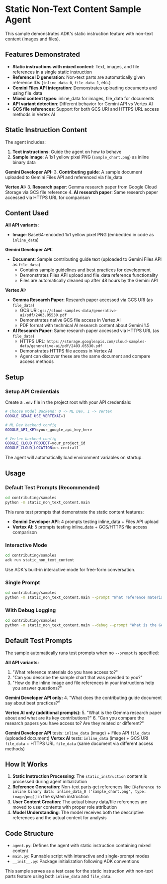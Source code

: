 # Static Non-Text Content Sample Agent

This sample demonstrates ADK's static instruction feature with non-text content (images and files).

## Features Demonstrated

- **Static instructions with mixed content**: Text, images, and file references in a single static instruction
- **Reference ID generation**: Non-text parts are automatically given reference IDs (`inline_data_0`, `file_data_1`, etc.)
- **Gemini Files API integration**: Demonstrates uploading documents and using file_data
- **Mixed content types**: inline_data for images, file_data for documents
- **API variant detection**: Different behavior for Gemini API vs Vertex AI
- **GCS file references**: Support for both GCS URI and HTTPS URL access methods in Vertex AI

## Static Instruction Content

The agent includes:

1. **Text instructions**: Guide the agent on how to behave
2. **Sample image**: A 1x1 yellow pixel PNG (`sample_chart.png`) as inline binary data

**Gemini Developer API:**
3. **Contributing guide**: A sample document uploaded to Gemini Files API and referenced via file_data

**Vertex AI:**
3. **Research paper**: Gemma research paper from Google Cloud Storage via GCS file reference
4. **AI research paper**: Same research paper accessed via HTTPS URL for comparison

## Content Used

**All API variants:**
- **Image**: Base64-encoded 1x1 yellow pixel PNG (embedded in code as `inline_data`)

**Gemini Developer API:**
- **Document**: Sample contributing guide text (uploaded to Gemini Files API as `file_data`)
  - Contains sample guidelines and best practices for development
  - Demonstrates Files API upload and file_data reference functionality
  - Files are automatically cleaned up after 48 hours by the Gemini API

**Vertex AI:**
- **Gemma Research Paper**: Research paper accessed via GCS URI (as `file_data`)
  - GCS URI: `gs://cloud-samples-data/generative-ai/pdf/2403.05530.pdf`
  - Demonstrates native GCS file access in Vertex AI
  - PDF format with technical AI research content about Gemini 1.5
- **AI Research Paper**: Same research paper accessed via HTTPS URL (as `file_data`)
  - HTTPS URL: `https://storage.googleapis.com/cloud-samples-data/generative-ai/pdf/2403.05530.pdf`
  - Demonstrates HTTPS file access in Vertex AI
  - Agent can discover these are the same document and compare access methods

## Setup

### Setup API Credentials

Create a `.env` file in the project root with your API credentials:

```bash
# Choose Model Backend: 0 -> ML Dev, 1 -> Vertex
GOOGLE_GENAI_USE_VERTEXAI=1

# ML Dev backend config
GOOGLE_API_KEY=your_google_api_key_here

# Vertex backend config
GOOGLE_CLOUD_PROJECT=your_project_id
GOOGLE_CLOUD_LOCATION=us-central1
```

The agent will automatically load environment variables on startup.

## Usage

### Default Test Prompts (Recommended)
```bash
cd contributing/samples
python -m static_non_text_content.main
```
This runs test prompts that demonstrate the static content features:
- **Gemini Developer API**: 4 prompts testing inline_data + Files API upload
- **Vertex AI**: 5 prompts testing inline_data + GCS/HTTPS file access comparison

### Interactive Mode  
```bash
cd contributing/samples
adk run static_non_text_content
```
Use ADK's built-in interactive mode for free-form conversation.

### Single Prompt
```bash
cd contributing/samples
python -m static_non_text_content.main --prompt "What reference materials do you have access to?"
```

### With Debug Logging
```bash
cd contributing/samples
python -m static_non_text_content.main --debug --prompt "What is the Gemma research paper about?"
```

## Default Test Prompts

The sample automatically runs test prompts when no `--prompt` is specified:

**All API variants:**
1. "What reference materials do you have access to?"
2. "Can you describe the sample chart that was provided to you?"
3. "How do the inline image and file references in your instructions help you answer questions?"

**Gemini Developer API only:**
4. "What does the contributing guide document say about best practices?"

**Vertex AI only (additional prompts):**
5. "What is the Gemma research paper about and what are its key contributions?"
6. "Can you compare the research papers you have access to? Are they related or different?"

**Gemini Developer API** tests: `inline_data` (image) + Files API `file_data` (uploaded document)
**Vertex AI** tests: `inline_data` (image) + GCS URI `file_data` + HTTPS URL `file_data` (same document via different access methods)

## How It Works

1. **Static Instruction Processing**: The `static_instruction` content is processed during agent initialization
2. **Reference Generation**: Non-text parts get references like `[Reference to inline binary data: inline_data_0 ('sample_chart.png', type: image/png)]` in the system instruction
3. **User Content Creation**: The actual binary data/file references are moved to user contents with proper role attribution
4. **Model Understanding**: The model receives both the descriptive references and the actual content for analysis

## Code Structure

- `agent.py`: Defines the agent with static instruction containing mixed content
- `main.py`: Runnable script with interactive and single-prompt modes
- `__init__.py`: Package initialization following ADK conventions

This sample serves as a test case for the static instruction with non-text parts feature using both `inline_data` and `file_data`.